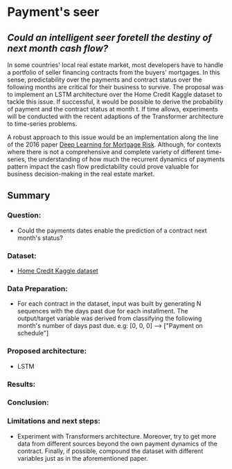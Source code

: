 # Payment's seer
## _Could an intelligent seer foretell the destiny of next month cash flow?_

In some countries' local real estate market, most developers have to handle a portfolio of seller financing contracts from the buyers' mortgages. In this sense, predictability over the payments and contract status over the following months are critical for their business to survive. The proposal was to implement an LSTM architecture over the Home Credit Kaggle dataset to tackle this issue. If successful, it would be possible to derive the probability of payment and the contract status at month t. If time allows, experiments will be conducted with the recent adaptions of the Transformer architecture to time-series problems.

A robust approach to this issue would be an implementation along the line of the 2016 paper [Deep Learning for Mortgage Risk](https://arxiv.org/abs/1607.02470). Although, for contexts where there is not a comprehensive and complete variety of different time-series, the understanding of how much the recurrent dynamics of payments pattern impact the cash flow predictability could prove valuable for business decision-making in the real estate market.

## Summary

### Question:
- Could the payments dates enable the prediction of a contract next month's status?

### Dataset:
- [Home Credit Kaggle dataset](https://www.kaggle.com/c/home-credit-default-risk/data)

### Data Preparation:
- For each contract in the dataset, input was built by generating N sequences with the days past due for each installment. The output/target variable was derived from classifying the following month's number of days past due. e.g: [0, 0, 0] --> ["Payment on schedule"]

### Proposed architecture:
- LSTM

### Results:

### Conclusion:

### Limitations and next steps:
- Experiment with Transformers architecture. Moreover, try to get more data from different sources beyond the own payment dynamics of the contract. Finally, if possible, compound the dataset with different variables just as in the aforementioned paper.